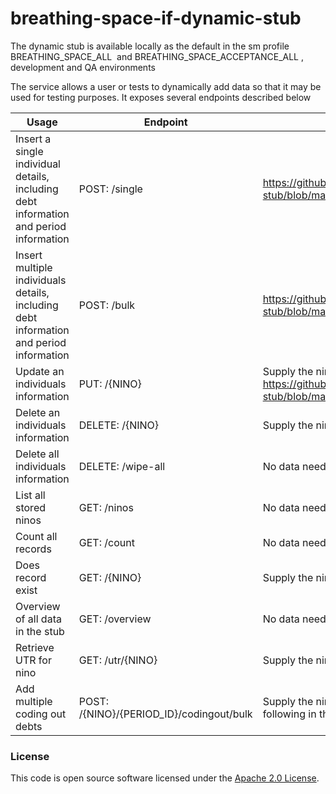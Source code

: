 
# breathing-space-if-dynamic-stub

The dynamic stub is available locally as the default in the sm profile BREATHING_SPACE_ALL  and BREATHING_SPACE_ACCEPTANCE_ALL , development and QA environments

The service allows a user or tests to dynamically add data so that it may be used for testing purposes. It exposes several endpoints described below

|Usage| Endpoint      |Data|
|-----|---------------|----|
|Insert a single individual details, including debt information and period information| POST: /single | https://github.com/hmrc/breathing-space-if-dynamic-stub/blob/main/app/uk/gov/hmrc/breathingspaceifstub/model/IndividualInRequest.scala#L21|
|Insert multiple individuals details, including debt information and period information|POST: /bulk|https://github.com/hmrc/breathing-space-if-dynamic-stub/blob/main/app/uk/gov/hmrc/breathingspaceifstub/model/IndividualInRequest.scala#L29|
|Update an individuals information|PUT: /{NINO}|Supply the nino of the user you want to replace the details for using https://github.com/hmrc/breathing-space-if-dynamic-stub/blob/main/app/uk/gov/hmrc/breathingspaceifstub/model/IndividualInRequest.scala#L21|
|Delete an individuals information|DELETE: /{NINO}|Supply the nino of the user you want deleted in the URL|
|Delete all individuals information|DELETE: /wipe-all|No data needs supplied|
|List all stored ninos|GET: /ninos|No data needs supplied|
|Count all records|GET: /count|No data needs supplied|
|Does record exist|GET: /{NINO}|Supply the nino of the record you wish to check|
|Overview of all data in the stub|GET: /overview|No data needs supplied|
|Retrieve UTR for nino|GET: /utr/{NINO}|Supply the nino of the record you with to find the UTR for|
|Add multiple coding out debts|POST: /{NINO}/{PERIOD_ID}/codingout/bulk|Supply the nino and period id of the record you wish to update in the URL along with the following in the body|
### License

This code is open source software licensed under the [Apache 2.0 License]("http://www.apache.org/licenses/LICENSE-2.0.html").
